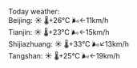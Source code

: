 Today weather:  
Beijing: ☀️   🌡️+26°C 🌬️←11km/h  
Tianjin: ☀️   🌡️+23°C 🌬️←15km/h  
Shijiazhuang: ☀️   🌡️+33°C 🌬️↙13km/h  
Tangshan: ☀️   🌡️+25°C 🌬️←19km/h  
